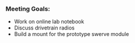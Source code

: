 ### Meeting Goals:
* Work on online lab notebook
* Discuss drivetrain radios
* Build a mount for the prototype swerve module